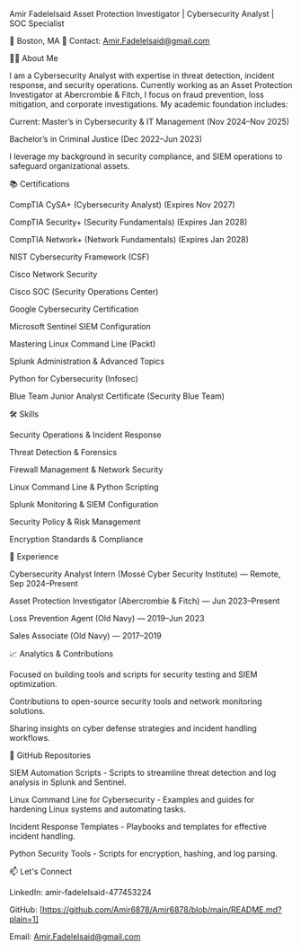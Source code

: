 Amir Fadelelsaid
Asset Protection Investigator | Cybersecurity Analyst | SOC Specialist

📍 Boston, MA 
📧 Contact: Amir.Fadelelsaid@gmail.com

👨‍💻 About Me

I am a Cybersecurity Analyst with expertise in threat detection, incident response, and security operations. Currently working as an Asset Protection Investigator at Abercrombie & Fitch, I focus on fraud prevention, loss mitigation, and corporate investigations. My academic foundation includes:

Current: Master’s in Cybersecurity & IT Management (Nov 2024–Nov 2025)

Bachelor’s in Criminal Justice (Dec 2022–Jun 2023)

I leverage my background in security compliance, and SIEM operations to safeguard organizational assets.

📚 Certifications

CompTIA CySA+ (Cybersecurity Analyst) (Expires Nov 2027)

CompTIA Security+ (Security Fundamentals) (Expires Jan 2028)

CompTIA Network+ (Network Fundamentals) (Expires Jan 2028)

NIST Cybersecurity Framework (CSF)

Cisco Network Security

Cisco SOC (Security Operations Center)

Google Cybersecurity Certification

Microsoft Sentinel SIEM Configuration

Mastering Linux Command Line (Packt)

Splunk Administration & Advanced Topics

Python for Cybersecurity (Infosec)

Blue Team Junior Analyst Certificate (Security Blue Team)

🛠️ Skills

Security Operations & Incident Response

Threat Detection & Forensics

Firewall Management & Network Security

Linux Command Line & Python Scripting

Splunk Monitoring & SIEM Configuration

Security Policy & Risk Management

Encryption Standards & Compliance

💼 Experience

Cybersecurity Analyst Intern (Mossé Cyber Security Institute) — Remote, Sep 2024–Present

Asset Protection Investigator (Abercrombie & Fitch) — Jun 2023–Present

Loss Prevention Agent (Old Navy) — 2019–Jun 2023

Sales Associate (Old Navy) — 2017–2019

📈 Analytics & Contributions

Focused on building tools and scripts for security testing and SIEM optimization.

Contributions to open-source security tools and network monitoring solutions.

Sharing insights on cyber defense strategies and incident handling workflows.

📂 GitHub Repositories

SIEM Automation Scripts - Scripts to streamline threat detection and log analysis in Splunk and Sentinel.

Linux Command Line for Cybersecurity - Examples and guides for hardening Linux systems and automating tasks.

Incident Response Templates - Playbooks and templates for effective incident handling.

Python Security Tools - Scripts for encryption, hashing, and log parsing.

📫 Let's Connect

LinkedIn: amir-fadelelsaid-477453224

GitHub: [https://github.com/Amir6878/Amir6878/blob/main/README.md?plain=1]

Email: Amir.Fadelelsaid@gmail.com
